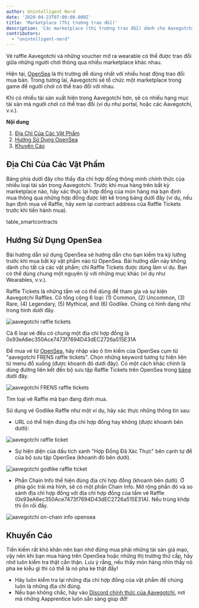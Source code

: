```yaml
---
author: Unintelligent Nerd
date: '2020-04-23T07:00:00.000Z'
title: 'Marketplace (Thị trường trao đổi)'
description: 'Các marketplace (thị trường trao đổi) dành cho Aavegotchi'
contributors:
  - "unintelligent-nerd"
---
```


Vé raffle Aavegotchi và những voucher mở ra wearable có thể được trao đổi giữa những người chơi thông qua nhiều marketplace khác nhau.

Hiện tại, [OpenSea](https://opensea.io/) là thị trường dễ dùng nhất với nhiều hoạt động trao đổi mua bán. Trong tương lai, Aavegotchi sẽ tổ chức một marketplace trong game để người chơi có thể trao đổi với nhau.

Khi có nhiều tài sản xuất hiện trong Aavegotchi hơn, sẽ có nhiều hạng mục tài sản mà người chơi có thể trao đổi (ví dụ như portal, hoặc các Aavegotchi, v.v.).

<div class="contentsBox">

**Nội dung**

<ol>
<li><a href=#collection-addresses>Địa Chỉ Của Các Vật Phẩm</a></li>
<li><a href=#opensea-tutorial>Hướng Sử Dụng OpenSea</a></li>
<li><a href=#precautions>Khuyến Cáo</a></li>
</ol>

</div>

## Địa Chỉ Của Các Vật Phẩm

Bảng phía dưới đây cho thấy địa chỉ hợp đồng thông minh chính thức của nhiều loại tài sản trong Aavegotchi. Trước khi mua hàng trên bất kỳ marketplace nào, hãy xác thực lại hợp đồng của món hàng mà bạn định mua thông qua những hợp đồng được liệt kê trong bảng dưới đây (ví dụ, nếu bạn định mua vế Raffle, hãy xem lại contract address của Raffle Tickets trước khi tiến hành mua).

table_smartcontracts

## Hướng Sử Dụng OpenSea

Bài hướng dẫn sử dụng OpenSea sẽ hướng dẫn cho bạn kiểm tra kỹ lưỡng trước khi mua bất kỳ vật phẩm nào từ OpenSea. Bài hướng dẫn này không dành cho tất cả các vật phẩm; chỉ Raffle Tickets được dùng làm ví dụ. Bạn có thể dùng chung một nguyên lý với những mục khác (ví dụ như Wearables, v.v.).

Raffle Tickets là những tấm vé có thể dùng để tham gia và sự kiện Aavegotchi Raffles. Có tổng cộng 6 loại: (1) Common, (2) Uncommon, (3) Rare, (4) Legendary, (5) Mythical, and (6) Godlike. Chúng có hình dạng như trong hình dưới đây.

<img src = "/marketplace/aavegotchi-raffle-tix.png" alt = "aavegotchi raffle tickets" class="bodyImage" />

Cả 6 loại vé đều có chung một địa chỉ hợp đồng là 0x93eA6ec350Ace7473f7694D43dEC2726a515E31A

Để mua vé từ [OpenSea](https://opensea.io/), hãy nhập vào ô tìm kiếm của OpenSea cụm từ "aavegotchi FRENS raffle tickets". Chọn những keyword tương tự hiện liên từ menu đổ xuống (được khoanh đỏ dưới đây). Có một cách khác chính là dùng đường liên kết đến bộ sưu tập Raffle Tickets trên OpenSea trong [bảng](/posts/marketplace#collection-addresses) dưới đây.

<img src = "/marketplace/aavegotchi-frens-raffle-tickets-opensea.png" alt = "aavegotchi FRENS raffle tickets" class="bodyImage" />

Tìm loại vé Raffle mà bạn đang định mua.

Sử dụng vé Godlike Raffle như một ví dụ, hãy xác thực những thông tin sau:

* URL có thể hiện đúng địa chỉ hợp đồng hay không (được khoanh bên dưới):

<img class = "bodyImage" src = "/marketplace/aavegotchi-opensea-url.png" alt = "aavegotchi raffle ticket" />

* Sự hiện diện của dấu tích xanh "Hợp Đồng Đã Xác Thực" bên cạnh tự đề của bộ sưu tập OpenSea (khoanh đỏ bên dưới).

<img src ="/marketplace/aavegotchi-godlike-raffle-ticket.png" alt= "aavegotchi godlike raffle ticket" class="bodyImage" />

* Phần Chain Info thể hiện đúng địa chỉ hợp đồng (khoanh bên dưới). Ở phía góc trái mà hình, sẽ có một phần Chain Info. Mở rộng phần đó và so sánh địa chỉ hợp đồng với địa chỉ hợp đồng của tấm vé Raffle (0x93eA6ec350Ace7473f7694D43dEC2726a515E31A). Nếu trùng khớp thì ổn rồi đấy.

<img src = "/marketplace/aavegotchi-chain-info.png" alt = "aavegotchi on-chain info opensea" class="bodyImage" />


## Khuyến Cáo

Tiền kiếm rất khó khăn nên bạn nhớ đừng mua phải những tài sản giả mạo, vậy nên khi bạn mua hàng trên OpenSea hoặc những thị trường thứ cấp, hãy nhớ luôn kiểm tra thật cẩn thận. Lưu ý rằng, nếu thấy món hàng nhìn thấy nó pha ke kiểu gì thì có thể là nó pha ke thật đấy!

* Hãy luôn kiểm tra lại những địa chỉ hợp đồng của vật phẩm để chúng luôn là những địa chỉ đúng.
* Nếu bạn không chắc, hãy vào [ Discord chính thức của Aavegotchi](https://discord.com/invite/NPwnWB6), nơi mà những Aapprentice luôn sẵn sàng giúp đỡ!
